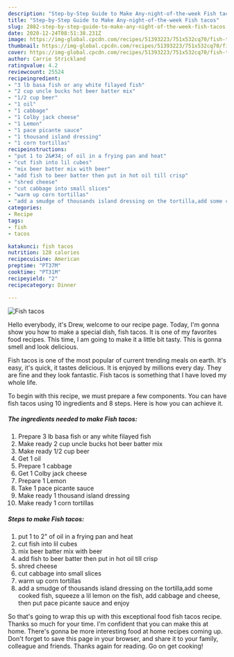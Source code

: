 ```yaml
---
description: "Step-by-Step Guide to Make Any-night-of-the-week Fish tacos"
title: "Step-by-Step Guide to Make Any-night-of-the-week Fish tacos"
slug: 2882-step-by-step-guide-to-make-any-night-of-the-week-fish-tacos
date: 2020-12-24T08:51:38.231Z
image: https://img-global.cpcdn.com/recipes/51393223/751x532cq70/fish-tacos-recipe-main-photo.jpg
thumbnail: https://img-global.cpcdn.com/recipes/51393223/751x532cq70/fish-tacos-recipe-main-photo.jpg
cover: https://img-global.cpcdn.com/recipes/51393223/751x532cq70/fish-tacos-recipe-main-photo.jpg
author: Carrie Strickland
ratingvalue: 4.2
reviewcount: 25524
recipeingredient:
- "3 lb basa fish or any white filayed fish"
- "2 cup uncle bucks hot beer batter mix"
- "1/2 cup beer"
- "1 oil"
- "1 cabbage"
- "1 Colby jack cheese"
- "1 Lemon"
- "1 pace picante sauce"
- "1 thousand island dressing"
- "1 corn tortillas"
recipeinstructions:
- "put 1 to 2&#34; of oil in a frying pan and heat"
- "cut fish into lil cubes"
- "mix beer batter mix with beer"
- "add fish to beer batter then put in hot oil till crisp"
- "shred cheese"
- "cut cabbage into small slices"
- "warm up corn tortillas"
- "add a smudge of thousands island dressing on the tortilla,add some cooked fish, squeeze a lil lemon on the fish, add cabbage and cheese, then put pace picante sauce and enjoy"
categories:
- Recipe
tags:
- fish
- tacos

katakunci: fish tacos 
nutrition: 128 calories
recipecuisine: American
preptime: "PT37M"
cooktime: "PT31M"
recipeyield: "2"
recipecategory: Dinner

---
```



![Fish tacos](https://img-global.cpcdn.com/recipes/51393223/751x532cq70/fish-tacos-recipe-main-photo.jpg)

Hello everybody, it's Drew, welcome to our recipe page. Today, I'm gonna show you how to make a special dish, fish tacos. It is one of my favorites food recipes. This time, I am going to make it a little bit tasty. This is gonna smell and look delicious.

Fish tacos is one of the most popular of current trending meals on earth. It's easy, it's quick, it tastes delicious. It is enjoyed by millions every day. They are fine and they look fantastic. Fish tacos is something that I have loved my whole life.




To begin with this recipe, we must prepare a few components. You can have fish tacos using 10 ingredients and 8 steps. Here is how you can achieve it.

<!--inarticleads1-->

##### The ingredients needed to make Fish tacos:

1. Prepare 3 lb basa fish or any white filayed fish
1. Make ready 2 cup uncle bucks hot beer batter mix
1. Make ready 1/2 cup beer
1. Get 1 oil
1. Prepare 1 cabbage
1. Get 1 Colby jack cheese
1. Prepare 1 Lemon
1. Take 1 pace picante sauce
1. Make ready 1 thousand island dressing
1. Make ready 1 corn tortillas




<!--inarticleads2-->

##### Steps to make Fish tacos:

1. put 1 to 2&#34; of oil in a frying pan and heat
1. cut fish into lil cubes
1. mix beer batter mix with beer
1. add fish to beer batter then put in hot oil till crisp
1. shred cheese
1. cut cabbage into small slices
1. warm up corn tortillas
1. add a smudge of thousands island dressing on the tortilla,add some cooked fish, squeeze a lil lemon on the fish, add cabbage and cheese, then put pace picante sauce and enjoy




So that's going to wrap this up with this exceptional food fish tacos recipe. Thanks so much for your time. I'm confident that you can make this at home. There's gonna be more interesting food at home recipes coming up. Don't forget to save this page in your browser, and share it to your family, colleague and friends. Thanks again for reading. Go on get cooking!
